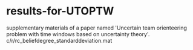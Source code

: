 # results-for-UTOPTW
supplementary materials of a paper named 'Uncertain team orienteering problem with time windows based on uncertainty theory'.
c/r/rc_beliefdegree_standarddeviation.mat
